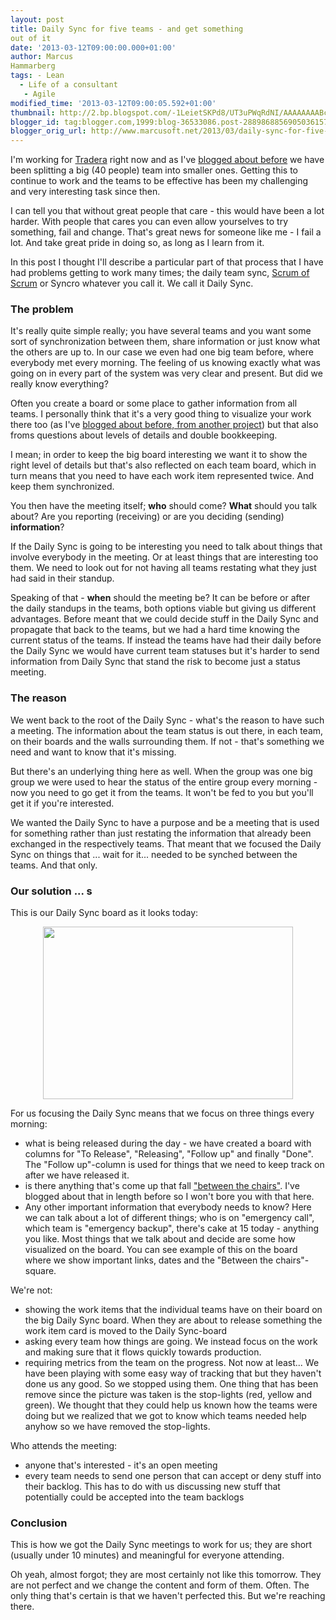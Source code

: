 ```yaml
---
layout: post
title: Daily Sync for five teams - and get something
out of it
date: '2013-03-12T09:00:00.000+01:00'
author: Marcus
Hammarberg
tags: - Lean
  - Life of a consultant
   - Agile
modified_time: '2013-03-12T09:00:05.592+01:00'
thumbnail: http://2.bp.blogspot.com/-1LeietSKPd8/UT3uPWqRdNI/AAAAAAAABcM/NpeJ-4g27BM/s72-c/Screen+Shot+2013-03-11+at+15.46.00+.png
blogger_id: tag:blogger.com,1999:blog-36533086.post-2889868856905036157
blogger_orig_url: http://www.marcusoft.net/2013/03/daily-sync-for-five-teams-and-get.html
---
```



<div dir="ltr" style="text-align: left;" trbidi="on">

I'm working for [Tradera](http://www.tradera.com/) right now and as I've
[blogged about
before](http://www.marcusoft.net/2013/01/team-marketplace-how-we-splitted-big-40.html) we
have been splitting a big (40 people) team into smaller ones. Getting
this to continue to work and the teams to be effective has been my
challenging and very interesting task since then.

I can tell you that without great people that care - this would have
been a lot harder. With people that cares you can even allow yourselves
to try something, fail and change. That's great news for someone like
me - I fail a lot. And take great pride in doing so, as long as I learn
from it.

In this post I thought I'll describe a particular part of that process
that I have had problems getting to work many times; the daily team
sync, [Scrum of
Scrum](http://www.scrumalliance.org/articles/46-advice-on-conducting-the-scrum-of-scrums-meeting)
or Syncro whatever you call it. We call it Daily Sync.



### The problem

<div>

It's really quite simple really; you have several teams and you want
some sort of synchronization between them, share information or just
know what the others are up to. In our case we even had one big team
before, where everybody met every morning. The feeling of us knowing
exactly what was going on in every part of the system was very clear and
present. But did we really know everything? 

</div>

<div>



</div>

<div>

Often you create a board or some place to gather information from all
teams. I personally think that it's a very good thing to visualize your
work there too (as I've [blogged about before, from another
project](http://www.marcusoft.net/2011/01/some-boards-in-my-current-project.html))
but that also froms questions about levels of details and double
bookkeeping. 

</div>

<div>

I mean; in order to keep the big board interesting we want it to show
the right level of details but that's also reflected on each team board,
which in turn means that you need to have each work item represented
twice. And keep them synchronized.    

</div>

<div>



</div>

<div>

You then have the meeting itself; **who** should come? **What** should
you talk about? Are you reporting (receiving) or are you deciding
(sending) **information**? 

</div>

<div>

If the Daily Sync is going to be interesting you need to talk about
things that involve everybody in the meeting. Or at least things that
are interesting too them. We need to look out for not having all teams
restating what they just had said in their standup. 

</div>

<div>



</div>

<div>

Speaking of that - **when** should the meeting be? It can be before or
after the daily standups in the teams, both options viable but giving us
different advantages. Before meant that we could decide stuff in the
Daily Sync and propagate that back to the teams, but we had a hard time
knowing the current status of the teams. If instead the teams have had
their daily before the Daily Sync we would have current team statuses
but it's harder to send information from Daily Sync that stand the risk
to become just a status meeting.  

</div>

### The reason

<div>

We went back to the root of the Daily Sync - what's the reason to have
such a meeting. The information about the team status is out there, in
each team, on their boards and the walls surrounding them. If not -
that's something we need and want to know that it's missing. 

</div>

<div>



</div>

<div>

But there's an underlying thing here as well. When the group was one big
group we were used to hear the status of the entire group every
morning - now you need to go get it from the teams. It won't be fed to
you but you'll get it if you're interested. 

</div>

<div>



</div>

<div>

We wanted the Daily Sync to have a purpose and be a meeting that is used
for something rather than just restating the information that already
been exchanged in the respectively teams. That meant that we focused the
Daily Sync on things that ... wait for it... needed to be synched
between the teams. And that only. 

</div>

### Our solution ... s

<div>

This is our Daily Sync board as it looks today:

</div>

<div>



</div>

<div class="separator" style="clear: both; text-align: center;">

<a
href="http://2.bp.blogspot.com/-1LeietSKPd8/UT3uPWqRdNI/AAAAAAAABcM/NpeJ-4g27BM/s1600/Screen+Shot+2013-03-11+at+15.46.00+.png"
data-imageanchor="1" style="margin-left: 1em; margin-right: 1em;"><img
src="http://2.bp.blogspot.com/-1LeietSKPd8/UT3uPWqRdNI/AAAAAAAABcM/NpeJ-4g27BM/s400/Screen+Shot+2013-03-11+at+15.46.00+.png"
data-border="0" width="400" height="276" /></a>

</div>

<div>



</div>

<div>



</div>

<div>

For us focusing the Daily Sync means that we focus on three things every
morning:

</div>

<div>

-   what is being released during the day - we have created a board with
    columns for "To Release", "Releasing", "Follow up" and finally
    "Done". The "Follow up"-column is used for things that we need to
    keep track on after we have released it. 
-   is there anything that's come up that fall ["between the
    chairs"](http://www.marcusoft.net/2013/03/between-chairs-management-and-thoughts.html).
    I've blogged about that in length before so I won't bore you with
    that here.  
-   Any other important information that everybody needs to know? Here
    we can talk about a lot of different things; who is on "emergency
    call", which team is "emergency backup", there's cake at 15 today -
    anything you like. Most things that we talk about and decide are
    some how visualized on the board. You can see example of this on the
    board where we show important links, dates and the "Between the
    chairs"-square.

<div>

We're not:

</div>

<div>

-   showing the work items that the individual teams have on their board
    on the big Daily Sync board. When they are about to release
    something the work item card is moved to the Daily Sync-board
-   asking every team how things are going. We instead focus on the work
    and making sure that it flows quickly towards production. 
-   requiring metrics from the team on the progress. Not now at least...
    We have been playing with some easy way of tracking that but they
    haven't done us any good. So we stopped using them. One thing that
    has been remove since the picture was taken is the stop-lights (red,
    yellow and green). We thought that they could help us known how the
    teams were doing but we realized that we got to know which teams
    needed help anyhow so we have removed the stop-lights.  

</div>

<div>

Who attends the meeting:

</div>

<div>

-   anyone that's interested - it's an open meeting
-   every team needs to send one person that can accept or deny stuff
    into their backlog. This has to do with us discussing new stuff that
    potentially could be accepted into the team backlogs

### Conclusion

</div>

</div>

<div>

This is how we got the Daily Sync meetings to work for us; they are
short (usually under 10 minutes) and meaningful for everyone attending. 

</div>

<div>



</div>

<div>

Oh yeah, almost forgot; they are most certainly not like this tomorrow.
They are not perfect and we change the content and form of them. Often.
The only thing that's certain is that we haven't perfected this. But
we're reaching there. 

</div>

</div>

